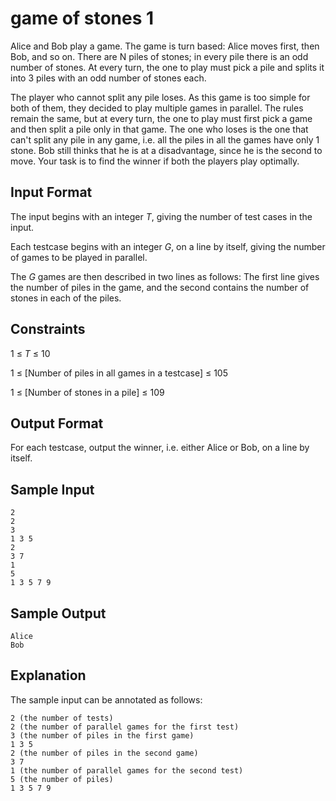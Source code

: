 # game of stones 1

Alice and Bob play a game. The game is turn based: Alice moves first, then Bob, and so on. There are N piles of stones; in every pile there is an odd number of stones. At every turn, the one to play must pick a pile and splits it into 3 piles with an odd number of stones each.

The player who cannot split any pile loses. As this game is too simple for both of them, they decided to play multiple games in parallel. The rules remain the same, but at every turn, the one to play must first pick a game and then split a pile only in that game. The one who loses is the one that can't split any pile in any game, i.e. all the piles in all the games have only 1 stone. Bob still thinks that he is at a disadvantage, since he is the second to move. Your task is to find the winner if both the players play optimally.

## Input Format

The input begins with an integer *T*, giving the number of test cases in the input.

Each testcase begins with an integer *G*, on a line by itself, giving the number of games to be played in parallel.

The *G* games are then described in two lines as follows: The first line gives the number of piles in the game, and the second contains the number of stones in each of the piles.

## Constraints

1 &le; *T* &le; 10

1 &le; [Number of piles in all games in a testcase] &le; 105

1 &le; [Number of stones in a pile] &le; 109

## Output Format

For each testcase, output the winner, i.e. either Alice or Bob, on a line by itself.

## Sample Input
```
2
2
3
1 3 5
2
3 7
1
5
1 3 5 7 9
```

## Sample Output
```
Alice
Bob
```

## Explanation

The sample input can be annotated as follows:
```
2 (the number of tests)
2 (the number of parallel games for the first test)
3 (the number of piles in the first game)
1 3 5
2 (the number of piles in the second game)
3 7
1 (the number of parallel games for the second test)
5 (the number of piles)
1 3 5 7 9
```
